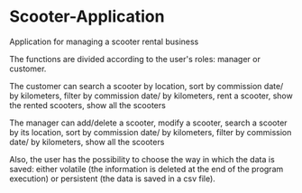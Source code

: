 # Scooter-Application
Application for managing a scooter rental business

The functions are divided according to the user's roles: manager or customer.

The customer can search a scooter by location, sort by commission date/ by kilometers, filter by commission date/ by kilometers, rent a scooter, show the rented scooters, show all the scooters

The manager can add/delete a scooter, modify a scooter, search a scooter by its location, sort by commission date/ by kilometers, filter by commission date/ by kilometers, show all the scooters

Also, the user has the possibility to choose the way in which the data is saved: either volatile (the information is deleted at the end of the program execution) or persistent (the data is saved in a csv file).
